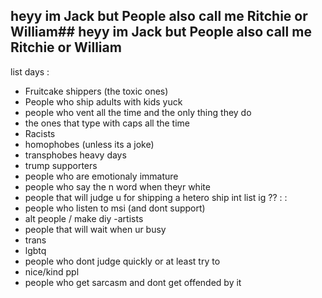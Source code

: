 ## heyy im Jack but People also call me Ritchie or William## heyy im Jack but People also call me Ritchie or William

list days : 
- Fruitcake shippers (the toxic ones)
- People who ship adults with kids yuck
- people who vent all the time and the only thing they do
- the ones that type with caps all the time
- Racists
- homophobes (unless its a joke)
- transphobes heavy days
- trump supporters
- people who are emotionaly immature
- people who say the n word when theyr white
- people that will judge u for shipping a hetero ship
int list ig ?? : :
- people who listen to msi (and dont support)
- alt people / make diy
-artists
- people that will wait when ur busy
- trans
- lgbtq
- people who dont judge quickly or at least try to
- nice/kind ppl
- people who get sarcasm and dont get offended by it

<!--
**NightGuard-Fox/NightGuard-Fox** is a ✨ _special_ ✨ repository because its `README.md` (this file) appears on your GitHub 
